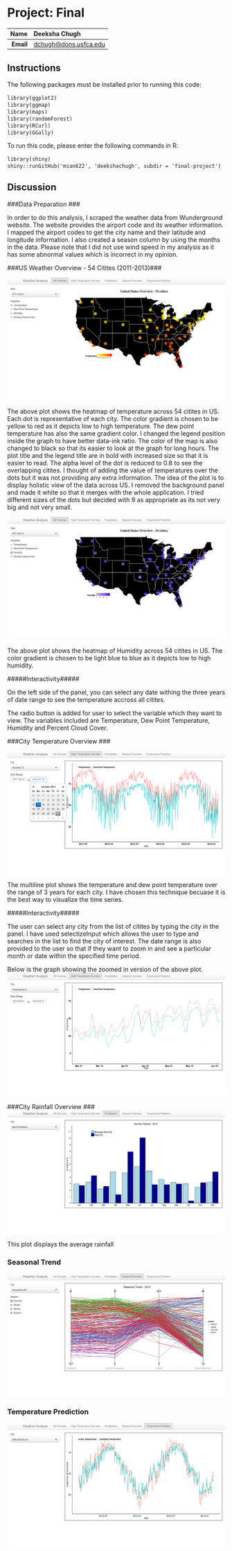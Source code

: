 Project: Final
==============================


| **Name**  | Deeksha Chugh  |
|----------:|:-------------|
| **Email** | dchugh@dons.usfca.edu |

## Instructions ##
The following packages must be installed prior to running this code:
```
library(ggplot2)
library(ggmap)
library(maps)
library(randomForest)
library(RCurl)
library(GGally)     
```
To run this code, please enter the following commands in R:
```
library(shiny)
shiny::runGitHub('msan622', 'deekshachugh', subdir = 'final-project')
```
## Discussion ##

###Data Preparation ###
 
In order to do this analysis, I scraped the weather data from Wunderground website. The website provides the airport code and its weather information. I mapped the airport codes to get the city name and their latitude and longitude information. I also created a season column by using the months in the data. Please note that I did not use wind speed in my analysis as it has some abnormal values which is incorrect in my opinion.


###US Weather Overview - 54 Citites (2011-2013)###

![IMAGE](US-Overview-temperature.png)

The above plot shows the heatmap of temperature across 54 citites in US. Each dot is representative of each city. The color gradient is chosen to be yellow to red as it depicts low to high temperature. The dew point temperature has also the same gradient color. I changed the legend position inside the graph to have better data-ink ratio. The color of the map is also changed to black so that its easier to look at the graph for long hours. The plot title and the legend title are in bold with increased size so that it is easier to read. The alpha level of the dot is reduced to 0.8 to see the overlapping citites. I thought of adding the value of temperatures over the dots but it was not providing any extra information. The idea of the plot is to display holistic view of the data across US. I removed the background panel and made it white so that it merges with the whole application. I tried different sizes of the dots but decided with 9 as appropriate as its not very big and not very small.


![IMAGE](US-Overview-Humidity.png)

The above plot shows the heatmap of Humidity across 54 citites in US. The color gradient is chosen to be light blue to blue as it depicts low to high humidity. 

#####Interactivity#####

On the left side of the panel, you can select any date withing the three years of date range to see the temperature accross all citites. 

The radio button is added for user to select the variable which they want to view. The variables included are Temperature, Dew Point Temperature, Humidity and Percent Cloud Cover. 

###City Temperature Overview ###

![IMAGE](DailyTempOverview.png)

The multiline plot shows the temperature and dew point temperature over the range of 3 years for each city. I have chosen this technique becuase it is the best way to visualize the time series. 

#####Interactivity#####

The user can select any city from the list of citites by typing the city in the panel. I have used selectizeInput which allows the user to type and searches in the list to find the city of interest. The date range is also provided to the user so that if they want to zoom in and see a particular month or date within the specified time period.

Below is the graph showing the zoomed in version of the above plot.
![IMAGE](zoomedTemp.png)

###City Rainfall Overview ###
![IMAGE](Rainfall.png)

This plot displays the average rainfall


### Seasonal Trend ###
![IMAGE](SeasonalTrend.png)


### Temperature Prediction  ###
![IMAGE](prediction.png)
